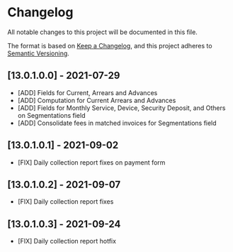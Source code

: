# Changelog

All notable changes to this project will be documented in this file.

The format is based on [Keep a Changelog](https://keepachangelog.com/en/1.0.0/),
and this project adheres to [Semantic Versioning](https://semver.org/spec/v2.0.0.html).

## [13.0.1.0.0] - 2021-07-29

- [ADD] Fields for Current, Arrears and Advances
- [ADD] Computation for Current Arrears and Advances
- [ADD] Fields for Monthly Service, Device, Security Deposit, and Others on Segmentations field
- [ADD] Consolidate fees in matched invoices for Segmentations field

## [13.0.1.0.1] - 2021-09-02

- [FIX] Daily collection report fixes on payment form

## [13.0.1.0.2] - 2021-09-07

- [FIX] Daily collection report fixes

## [13.0.1.0.3] - 2021-09-24

- [FIX] Daily collection report hotfix